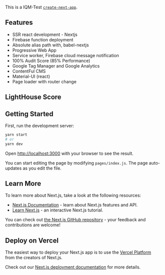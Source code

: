 This is a IQM-Test [`create-next-app`](https://github.com/vercel/next.js/tree/canary/packages/create-next-app).

## Features

- SSR react development - Nextjs
- Firebase function deployment
- Absolute alias path with, babel-nextjs
- Progressive Web App
- Service worker, Firebase cloud message notification
- 100% Audit Score (85% Performance)
- Google Tag Manager and Google Analytics
- ContentFul CMS
- Material-UI (react)
- Page loader with router change

## LightHouse Score


## Getting Started

First, run the development server:

```bash
yarn start
# or
yarn dev
```

Open [http://localhost:3000](http://localhost:3000) with your browser to see the result.

You can start editing the page by modifying `pages/index.js`. The page auto-updates as you edit the file.

## Learn More

To learn more about Next.js, take a look at the following resources:

- [Next.js Documentation](https://nextjs.org/docs) - learn about Next.js features and API.
- [Learn Next.js](https://nextjs.org/learn) - an interactive Next.js tutorial.

You can check out [the Next.js GitHub repository](https://github.com/vercel/next.js/) - your feedback and contributions are welcome!

## Deploy on Vercel

The easiest way to deploy your Next.js app is to use the [Vercel Platform](https://vercel.com/import?utm_medium=default-template&filter=next.js&utm_source=create-next-app&utm_campaign=create-next-app-readme) from the creators of Next.js.

Check out our [Next.js deployment documentation](https://nextjs.org/docs/deployment) for more details.
